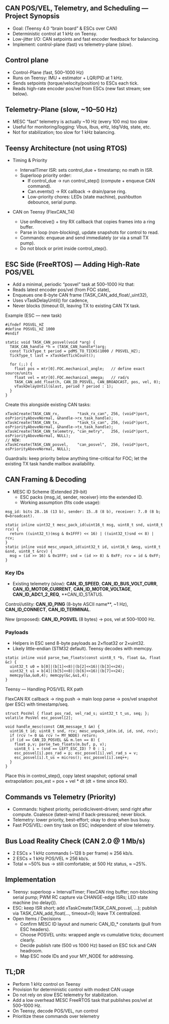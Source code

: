 ## CAN POS/VEL, Telemetry, and Scheduling — Project Synopsis
- Goal: (Teensy 4.0 “brain board” & ESCs over CAN)
- Deterministic control at 1 kHz on Teensy.
- Low-jitter I/O: CAN setpoints and fast encoder feedback for balancing.
- Implement: control-plane (fast) vs telemetry-plane (slow).

## Control plane
- Control-Plane (fast, 500–1000 Hz)
- Runs on Teensy: IMU + estimator + LQR/PID at 1 kHz.
- Sends setpoints (torque/velocity/position) to ESCs each tick.
- Reads high-rate encoder pos/vel from ESCs (new fast stream; see below).

## Telemetry-Plane (slow, ~10–50 Hz)
- MESC “fast” telemetry is actually ~10 Hz (every 100 ms) too slow
- Useful for monitoring/logging: Vbus, Ibus, eHz, Idq/Vdq, state, etc.
- Not for stabilization; too slow for 1 kHz balancing.

## Teensy Architecture (not using RTOS)
- Timing & Priority
  - IntervalTimer ISR: sets control_due + timestamp; no math in ISR.
  - Superloop priority order:
    - If control_due → run control_step() (compute + enqueue CAN command).
    - Can.events() → RX callback → drain/parse ring.
    - Low-priority chores: LEDs (state machine), pushbutton debounce, serial pump.

- CAN on Teensy (FlexCAN_T4)
  - Use onReceive() + tiny RX callback that copies frames into a ring buffer.
  - Parse in loop (non-blocking), update snapshots for control to read.
  - Commands: enqueue and send immediately (or via a small TX pump).
  - Do not block or print inside control_step().

## ESC Side (FreeRTOS) — Adding High-Rate POS/VEL
- Add a minimal, periodic “posvel” task at 500–1000 Hz that:
- Reads latest encoder pos/vel (from FOC state),
- Enqueues one 8-byte CAN frame (TASK_CAN_add_float/_uint32),
- Uses vTaskDelayUntil() for cadence,
- Never blocks (timeout 0), leaving TX to existing CAN TX task.

Example (ESC — new task)
```
#ifndef POSVEL_HZ
#define POSVEL_HZ 1000
#endif

static void TASK_CAN_posvel(void *arg) {
  TASK_CAN_handle *h = (TASK_CAN_handle*)arg;
  const TickType_t period = pdMS_TO_TICKS(1000 / POSVEL_HZ);
  TickType_t last = xTaskGetTickCount();

  for (;;) {
    float pos = mtr[0].FOC.mechanical_angle;   // define exact source/units
    float vel = mtr[0].FOC.mechanical_omega;   // rad/s
    TASK_CAN_add_float(h, CAN_ID_POSVEL, CAN_BROADCAST, pos, vel, 0);
    vTaskDelayUntil(&last, period ? period : 1);
  }
}
```

Create this alongside existing CAN tasks:
```
xTaskCreate(TASK_CAN_rx,        "task_rx_can", 256, (void*)port, osPriorityAboveNormal, &handle->rx_task_handle);
xTaskCreate(TASK_CAN_tx,        "task_tx_can", 256, (void*)port, osPriorityAboveNormal, &handle->tx_task_handle);
xTaskCreate(TASK_CAN_telemetry, "can_metry",   256, (void*)port, osPriorityAboveNormal, NULL);
// NEW:
xTaskCreate(TASK_CAN_posvel,    "can_posvel",  256, (void*)port, osPriorityAboveNormal, NULL);
```

Guardrails: keep priority below anything time-critical for FOC; let the existing TX task handle mailbox availability.

## CAN Framing & Decoding
- MESC ID Scheme (Extended 29-bit)
  - ESC packs {msg_id, sender, receiver} into the extended ID.
  - Working assumption (fits code usage):

```
msg_id: bits 28..16 (13 b), sender: 15..8 (8 b), receiver: 7..0 (8 b; 0=broadcast).

static inline uint32_t mesc_pack_id(uint16_t msg, uint8_t snd, uint8_t rcv) {
  return ((uint32_t)(msg & 0x1FFF) << 16) | ((uint32_t)snd << 8) | rcv;
}
static inline void mesc_unpack_id(uint32_t id, uint16_t &msg, uint8_t &snd, uint8_t &rcv) {
  msg = (id >> 16) & 0x1FFF; snd = (id >> 8) & 0xFF; rcv = id & 0xFF;
}

```

### Key IDs
- Existing telemetry (slow): **CAN_ID_SPEED**, **CAN_ID_BUS_VOLT_CURR**, **CAN_ID_MOTOR_CURRENT**, **CAN_ID_MOTOR_VOLTAGE**, **CAN_ID_ADC1_2_REQ**, **CAN_ID_STATUS.

Control/utility: **CAN_ID_PING** (8-byte ASCII name**, ~1 Hz), **CAN_ID_CONNECT**, **CAN_ID_TERMINAL**.

New (proposed): **CAN_ID_POSVEL** (8 bytes) → pos, vel at 500–1000 Hz.

### Payloads
- Helpers in ESC send 8-byte payloads as 2×float32 or 2×uint32.
- Likely little-endian (STM32 default). Teensy decodes with memcpy.

```
static inline void parse_two_floats(const uint8_t *b, float &a, float &c) {
  uint32_t u0 = b[0]|(b[1]<<8)|(b[2]<<16)|(b[3]<<24);
  uint32_t u1 = b[4]|(b[5]<<8)|(b[6]<<16)|(b[7]<<24);
  memcpy(&a,&u0,4); memcpy(&c,&u1,4);
}
```

Teensy — Handling POS/VEL
RX path

FlexCAN RX callback → ring push → main loop parse → pos/vel snapshot (per ESC) with timestamp/seq.

```
struct PosVel { float pos_rad, vel_rad_s; uint32_t t_us, seq; };
volatile PosVel esc_posvel[2];

void handle_mesc(const CAN_message_t &m) {
  uint16_t id; uint8_t snd, rcv; mesc_unpack_id(m.id, id, snd, rcv);
  if (rcv != 0 && rcv != MY_NODE) return;
  if (id == CAN_ID_POSVEL && m.len == 8) {
    float p,v; parse_two_floats(m.buf, p, v);
    uint8_t i = (snd == LEFT_ESC_ID) ? 0 : 1;
    esc_posvel[i].pos_rad = p; esc_posvel[i].vel_rad_s = v;
    esc_posvel[i].t_us = micros(); esc_posvel[i].seq++;
  }
}
```

Place this in control_step(), copy latest snapshot; optional small extrapolation:
pos_est = pos + vel * dt (dt = time since RX).

## Commands vs Telemetry (Priority)

- Commands: highest priority, periodic/event-driven; send right after compute.
Coalesce (latest-wins) if back-pressured; never block.
- Telemetry: lower priority, best-effort; okay to drop when bus busy.
- Fast POS/VEL: own tiny task on ESC; independent of slow telemetry.

## Bus Load Reality Check (CAN 2.0 @ 1 Mb/s)

- 2 ESCs × 1 kHz commands (~128 b per frame) ≈ 256 kb/s.
- 2 ESCs × 1 kHz POS/VEL ≈ 256 kb/s.
- Total ≈ ~50% bus → still comfortable; at 500 Hz status, ≈ ~25%.

## Implementation

- Teensy: superloop + IntervalTimer; FlexCAN ring buffer; non-blocking serial pump; PWM RC capture via CHANGE-edge ISRs; LED state machine (no delay()).
- ESC: keep ISR short; add xTaskCreate(TASK_CAN_posvel, ...); publish via TASK_CAN_add_float(..., timeout=0); leave TX centralized.
- Open Items / Decisions
  - Confirm MESC ID layout and numeric CAN_ID_* constants (pull from ESC headers).
  - Choose POSVEL units: wrapped angle vs cumulative ticks; document clearly.
  - Decide publish rate (500 vs 1000 Hz) based on ESC tick and CAN headroom.
  - Map ESC node IDs and your MY_NODE for addressing.

## TL;DR

- Perform 1 kHz control on Teensy
- Provision for deterministic control with modest CAN usage
- Do not rely on slow ESC telemetry for stabilization.
- Add a low overhead MESC FreeRTOS task that publishes pos/vel at 500–1000 Hz.
- On Teensy, decode POS/VEL, run control
- Prioritize these commands over telemetry

